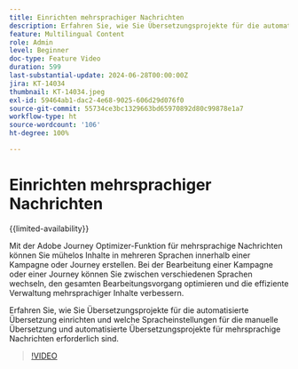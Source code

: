 ```yaml
---
title: Einrichten mehrsprachiger Nachrichten
description: Erfahren Sie, wie Sie Übersetzungsprojekte für die automatisierte Übersetzung einrichten und welche Spracheinstellungen für die manuelle Übersetzung und automatisierte Übersetzungsprojekte für mehrsprachige Nachrichten erforderlich sind.
feature: Multilingual Content
role: Admin
level: Beginner
doc-type: Feature Video
duration: 599
last-substantial-update: 2024-06-28T00:00:00Z
jira: KT-14034
thumbnail: KT-14034.jpeg
exl-id: 59464ab1-dac2-4e68-9025-606d29d076f0
source-git-commit: 55734ce3bc1329663bd65970892d80c99878e1a7
workflow-type: ht
source-wordcount: '106'
ht-degree: 100%

---
```


# Einrichten mehrsprachiger Nachrichten

{{limited-availability}}

Mit der Adobe Journey Optimizer-Funktion für mehrsprachige Nachrichten können Sie mühelos Inhalte in mehreren Sprachen innerhalb einer Kampagne oder Journey erstellen. Bei der Bearbeitung einer Kampagne oder einer Journey können Sie zwischen verschiedenen Sprachen wechseln, den gesamten Bearbeitungsvorgang optimieren und die effiziente Verwaltung mehrsprachiger Inhalte verbessern.

Erfahren Sie, wie Sie Übersetzungsprojekte für die automatisierte Übersetzung einrichten und welche Spracheinstellungen für die manuelle Übersetzung und automatisierte Übersetzungsprojekte für mehrsprachige Nachrichten erforderlich sind.
 
>[!VIDEO](https://video.tv.adobe.com/v/3430661/?learn=on)
